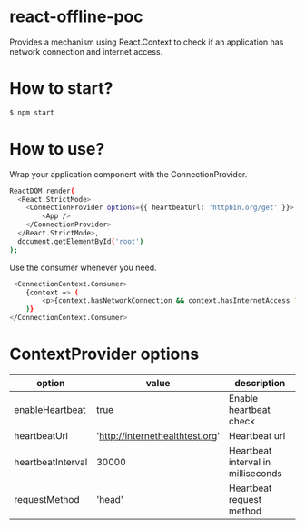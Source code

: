# react-offline-poc

Provides a mechanism using React.Context to check if an application has network connection and internet access.

# How to start?

```bash
$ npm start
```

# How to use?

Wrap your application component with the ConnectionProvider.

```bash
ReactDOM.render(
  <React.StrictMode>
    <ConnectionProvider options={{ heartbeatUrl: 'httpbin.org/get' }}>
        <App />
    </ConnectionProvider>
  </React.StrictMode>,
  document.getElementById('root')
);
```

Use the consumer whenever you need.

```bash
 <ConnectionContext.Consumer>
    {context => (
        <p>{context.hasNetworkConnection && context.hasInternetAccess ? 'You are online :)' : 'You are offline :('}</p>
    )}
</ConnectionContext.Consumer>
```

# ContextProvider options

| option            | value                           | description                        |
|-------------------|---------------------------------|------------------------------------|
| enableHeartbeat   | true                            | Enable heartbeat check             |
| heartbeatUrl      | 'http://internethealthtest.org' | Heartbeat url                      |
| heartbeatInterval | 30000                           | Heartbeat interval in milliseconds |
| requestMethod     | 'head'                          | Heartbeat request method           |